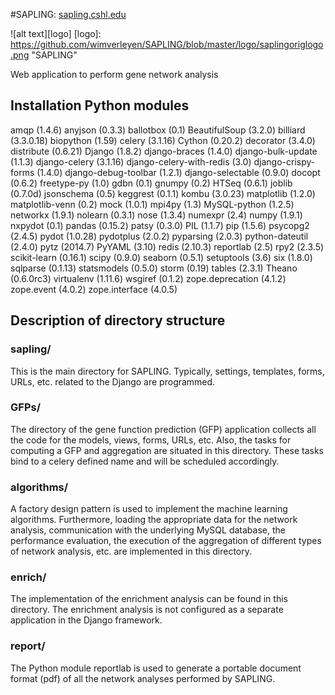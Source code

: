 #SAPLING: [sapling.cshl.edu](https://sapling.cshl.edu) 

![alt text][logo]
[logo]: https://github.com/wimverleyen/SAPLING/blob/master/logo/saplingoriglogo.png "SAPLING"

Web application to perform gene network analysis

## Installation Python modules

amqp (1.4.6)
anyjson (0.3.3)
ballotbox (0.1)
BeautifulSoup (3.2.0)
billiard (3.3.0.18)
biopython (1.59)
celery (3.1.16)
Cython (0.20.2)
decorator (3.4.0)
distribute (0.6.21)
Django (1.8.2)
django-braces (1.4.0)
django-bulk-update (1.1.3)
django-celery (3.1.16)
django-celery-with-redis (3.0)
django-crispy-forms (1.4.0)
django-debug-toolbar (1.2.1)
django-selectable (0.9.0)
docopt (0.6.2)
freetype-py (1.0)
gdbn (0.1)
gnumpy (0.2)
HTSeq (0.6.1)
joblib (0.7.0d)
jsonschema (0.5)
keggrest (0.1.1)
kombu (3.0.23)
matplotlib (1.2.0)
matplotlib-venn (0.2)
mock (1.0.1)
mpi4py (1.3)
MySQL-python (1.2.5)
networkx (1.9.1)
nolearn (0.3.1)
nose (1.3.4)
numexpr (2.4)
numpy (1.9.1)
nxpydot (0.1)
pandas (0.15.2)
patsy (0.3.0)
PIL (1.1.7)
pip (1.5.6)
psycopg2 (2.4.5)
pydot (1.0.28)
pydotplus (2.0.2)
pyparsing (2.0.3)
python-dateutil (2.4.0)
pytz (2014.7)
PyYAML (3.10)
redis (2.10.3)
reportlab (2.5)
rpy2 (2.3.5)
scikit-learn (0.16.1)
scipy (0.9.0)
seaborn (0.5.1)
setuptools (3.6)
six (1.8.0)
sqlparse (0.1.13)
statsmodels (0.5.0)
storm (0.19)
tables (2.3.1)
Theano (0.6.0rc3)
virtualenv (1.11.6)
wsgiref (0.1.2)
zope.deprecation (4.1.2)
zope.event (4.0.2)
zope.interface (4.0.5)


## Description of directory structure


### sapling/

This is the main directory for SAPLING. Typically, settings, templates, forms, URLs, etc. related to the Django are programmed.

### GFPs/

The directory of the gene function prediction (GFP) application collects all the code for the models, views, forms, URLs, etc. Also, the tasks for computing a GFP and aggregation are situated in this directory. These tasks bind to a celery defined name and will be scheduled accordingly.

### algorithms/

A factory design pattern is used to implement the machine learning algorithms. Furthermore, loading the appropriate data for the network analysis, communication with the underlying MySQL database, the performance evaluation, the execution of the aggregation of different types of network analysis, etc. are implemented in this directory.

### enrich/

The implementation of the enrichment analysis can be found in this directory. The enrichment analysis is not configured as a separate application in the Django framework.

### report/

The Python module reportlab is used to generate a portable document format (pdf) of all the network analyses performed by SAPLING.

